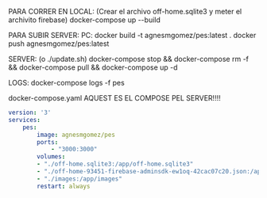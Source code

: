 PARA CORRER EN LOCAL: (Crear el archivo off-home.sqlite3 y meter el archivito firebase)
docker-compose up --build

PARA SUBIR SERVER:
PC:
docker build -t agnesmgomez/pes:latest .
docker push agnesmgomez/pes:latest

SERVER: (o ./update.sh)
docker-compose stop && docker-compose rm -f && docker-compose pull && docker-compose up -d

LOGS: docker-compose logs -f pes

docker-compose.yaml AQUEST ES EL COMPOSE PEL SERVER!!!!
```yaml
version: '3'
services:
    pes:
        image: agnesmgomez/pes
        ports:
            - "3000:3000"
        volumes:
        - "./off-home.sqlite3:/app/off-home.sqlite3"
        - "./off-home-93451-firebase-adminsdk-ew1oq-42cac07c20.json:/app/off-home-93451-firebase-adminsdk-ew1oq-42cac07c20.json"
        - "./images:/app/images"
        restart: always
```